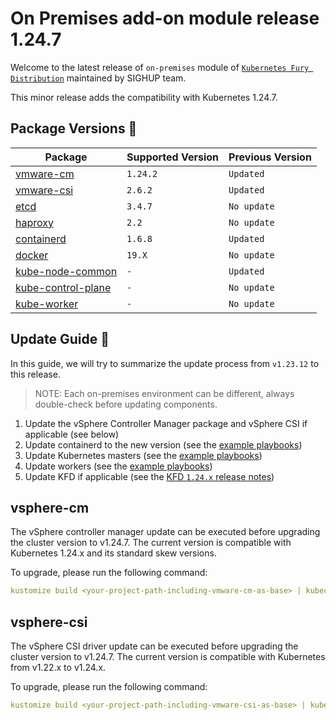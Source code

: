 # On Premises add-on module release 1.24.7

Welcome to the latest release of `on-premises` module of [`Kubernetes Fury Distribution`](https://github.com/sighupio/fury-distribution) maintained by SIGHUP team.

This minor release adds the compatibility with Kubernetes 1.24.7.

## Package Versions 🚢

| Package                                              | Supported Version | Previous Version  |
|------------------------------------------------------|-------------------|-------------------|
| [vmware-cm](katalog/vmware-cm)                       | `1.24.2`          | `Updated`         |
| [vmware-csi](katalog/vmware-csi)                     | `2.6.2`           | `Updated`         |
| [etcd](roles/etcd)                                   | `3.4.7`           | `No update`       |
| [haproxy](roles/haproxy)                             | `2.2`             | `No update`       |
| [containerd](roles/containerd)                       | `1.6.8`           | `Updated`         |
| [docker](roles/docker)                               | `19.X`            | `No update`       |
| [kube-node-common](roles/kube-node-common)           | `-`               | `Updated`         |
| [kube-control-plane](roles/kube-control-plane)       | `-`               | `No update`       |
| [kube-worker](roles/kube-worker)                     | `-`               | `No update`       |

## Update Guide 🦮

In this guide, we will try to summarize the update process from `v1.23.12` to this release.

> NOTE: Each on-premises environment can be different, always double-check before updating components.

1. Update the vSphere Controller Manager package and vSphere CSI if applicable (see below)
2. Update containerd to the new version (see the [example playbooks](examples/playbooks))
3. Update Kubernetes masters (see the [example playbooks](examples/playbooks))
4. Update workers (see the [example playbooks](examples/playbooks))
5. Update KFD if applicable (see the [KFD `1.24.x` release notes](https://github.com/sighupio/fury-distribution/tree/master/docs/releases))

## vsphere-cm

The vSphere controller manager update can be executed before upgrading the cluster version to v1.24.7. 
The current version is compatible with Kubernetes 1.24.x and its standard skew versions.

To upgrade, please run the following command:

```yaml
kustomize build <your-project-path-including-vmware-cm-as-base> | kubectl apply -f -
```


## vsphere-csi

The vSphere CSI driver update can be executed before upgrading the cluster version to v1.24.7.
The current version is compatible with Kubernetes from v1.22.x to v1.24.x.

To upgrade, please run the following command:

```yaml
kustomize build <your-project-path-including-vmware-csi-as-base> | kubectl apply -f -
```

